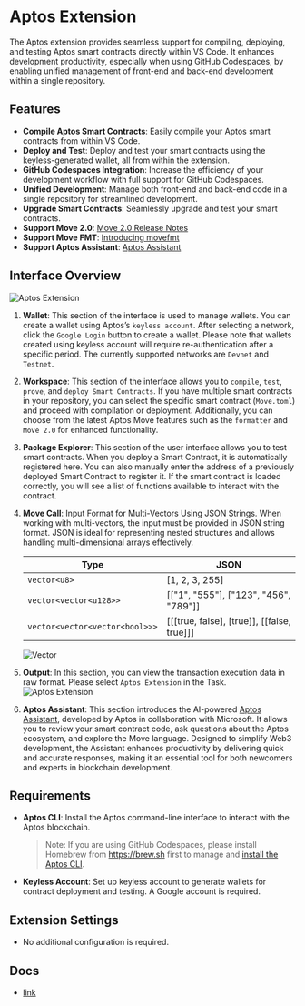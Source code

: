 # Aptos Extension

The Aptos extension provides seamless support for compiling, deploying, and testing Aptos smart contracts directly within VS Code. It enhances development productivity, especially when using GitHub Codespaces, by enabling unified management of front-end and back-end development within a single repository.

## Features

- **Compile Aptos Smart Contracts**: Easily compile your Aptos smart contracts from within VS Code.
- **Deploy and Test**: Deploy and test your smart contracts using the keyless-generated wallet, all from within the extension.
- **GitHub Codespaces Integration**: Increase the efficiency of your development workflow with full support for GitHub Codespaces.
- **Unified Development**: Manage both front-end and back-end code in a single repository for streamlined development.
- **Upgrade Smart Contracts**: Seamlessly upgrade and test your smart contracts.
- **Support Move 2.0**: [Move 2.0 Release Notes](https://aptos.dev/en/build/smart-contracts/book/move-2.0)
- **Support Move FMT**: [Introducing movefmt](https://medium.com/aptoslabs/introducing-movefmt-code-formatter-for-move-on-aptos-3aebb1bdbb85)
- **Support Aptos Assistant**: [Aptos Assistant](https://assistant.aptosfoundation.org)

## Interface Overview

![Aptos Extension](https://docs.zktx.io/images/aptos-extension.png)

1. **Wallet**: This section of the interface is used to manage wallets. You can create a wallet using Aptos’s `keyless account`. After selecting a network, click the `Google Login` button to create a wallet. Please note that wallets created using keyless account will require re-authentication after a specific period. The currently supported networks are `Devnet` and `Testnet`.
1. **Workspace**: This section of the interface allows you to `compile`, `test`, `prove`, and `deploy Smart Contracts`. If you have multiple smart contracts in your repository, you can select the specific smart contract (`Move.toml`) and proceed with compilation or deployment. Additionally, you can choose from the latest Aptos Move features such as the `formatter` and `Move 2.0` for enhanced functionality.
1. **Package Explorer**: This section of the user interface allows you to test smart contracts. When you deploy a Smart Contract, it is automatically registered here. You can also manually enter the address of a previously deployed Smart Contract to register it. If the smart contract is loaded correctly, you will see a list of functions available to interact with the contract.
1. **Move Call**: Input Format for Multi-Vectors Using JSON Strings. When working with multi-vectors, the input must be provided in JSON string format. JSON is ideal for representing nested structures and allows handling multi-dimensional arrays effectively.

   | Type                           | JSON                                       |
   | ------------------------------ | ------------------------------------------ |
   | `vector<u8>`                   | [1, 2, 3, 255]                             |
   | `vector<vector<u128>>`         | [["1", "555"], ["123", "456", "789"]]      |
   | `vector<vector<vector<bool>>>` | [[[true, false], [true]], [[false, true]]] |

   ![Vector](https://docs.zktx.io/images/aptos-extension-vector.png)

1. **Output**: In this section, you can view the transaction execution data in raw format. Please select `Aptos Extension` in the Task.
   ![Aptos Extension](https://docs.zktx.io/images/aptos-extension-assistant.png)
1. **Aptos Assistant**: This section introduces the AI-powered [Aptos Assistant](https://aptosfoundation.org/use-cases/ai), developed by Aptos in collaboration with Microsoft. It allows you to review your smart contract code, ask questions about the Aptos ecosystem, and explore the Move language. Designed to simplify Web3 development, the Assistant enhances productivity by delivering quick and accurate responses, making it an essential tool for both newcomers and experts in blockchain development.

## Requirements

- **Aptos CLI**: Install the Aptos command-line interface to interact with the Aptos blockchain.
  > Note: If you are using GitHub Codespaces, please install Homebrew from https://brew.sh first to manage and [install the Aptos CLI](https://aptos.dev/en/build/cli).
- **Keyless Account**: Set up keyless account to generate wallets for contract deployment and testing. A Google account is required.

## Extension Settings

- No additional configuration is required.

## Docs

- [link](https://docs.zktx.io/vsce/aptos/)
